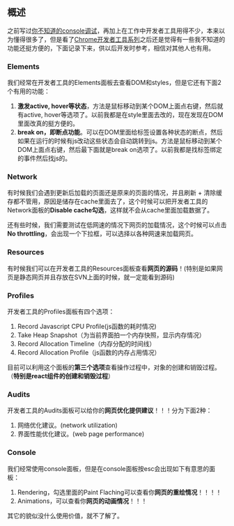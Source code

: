 ## 概述

之前写过[你不知道的console调试](http://www.cnblogs.com/yangzhou33/p/8735633.html)，再加上在工作中开发者工具用得不少，本来以为懂得很多了，但是看了[Chrome开发者工具系列](http://www.cnblogs.com/constantince/category/712675.html)之后还是觉得有一些我不知道的功能还挺方便的，下面记录下来，供以后开发时参考，相信对其他人也有用。

### Elements

我们经常在开发者工具的Elements面板去查看DOM和styles，但是它还有下面2个有用的功能：
1. **激发active, hover等状态**，方法是鼠标移动到某个DOM上面点右键，然后就有active, hover等选项了。以前我都是在style里面去改的，现在发现在DOM里面改真的挺方便的。
2. **break on，即断点功能**。可以在DOM里面给标签设置各种状态的断点，然后如果在运行的时候有js改动这些状态会自动跳转到js。方法是鼠标移动到某个DOM上面点右键，然后最下面就是break on选项了。以前我都是找标签绑定的事件然后找js的。

### Network

有时候我们会遇到更新后加载的页面还是原来的页面的情况，并且刷新 + 清除缓存都不管用，原因是储存在cache里面去了，这个时候可以把开发者工具的Network面板的**Disable cache勾选**，这样就不会从cache里面加载数据了。

还有些时候，我们需要测试在低网速的情况下网页的加载情况，这个时候可以点击**No throttling**，会出现一个下拉框，可以选择以各种网速来加载网页。

### Resources

有时候我们可以在开发者工具的Resources面板查看**网页的源码**！(特别是如果网页是静态网页并且存放在SVN上面的时候，就一定能看到源码)

### Profiles

开发者工具的Profiles面板有四个选项：
1. Record Javascript CPU Profile(js函数的耗时情况)
2. Take Heap Snapshot（为当前界面拍一个内存快照，显示内存情况）
3. Record Allocation Timeline（内存分配的时间线）
4. Record Allocation Profile（js函数的内存占用情况）

目前可以利用这个面板的**第三个选项**查看操作过程中，对象的创建和销毁过程。（**特别是react组件的创建和销毁过程**）

### Audits

开发者工具的Audits面板可以给你的**网页优化提供建议**！！！分为下面2种：
1. 网络优化建议。(network utilization)
2. 界面性能优化建议。(web page performance)

### Console

我们经常使用console面板，但是在console面板按esc会出现如下有意思的面板：
1. Rendering，勾选里面的Paint Flaching可以查看你**网页的重绘情况**！！！！
2. Animations，可以查看你**网页的动画情况**！！！

其它的貌似没什么使用价值，就不了解了。


















